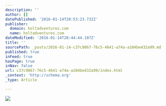 ```yaml
---
description: ''
author: []
datePublished: '2016-01-14T20:53:23.732Z'
publisher:
  domain: holtadventures.com
  name: holtadventures.com
dateModified: '2016-01-14T20:44:44.107Z'
title: ''
sourcePath: _posts/2016-01-14-c37c9867-76c5-4641-a74a-a104be432a99.md
published: true
inFeed: true
hasPage: true
inNav: false
url: c37c9867-76c5-4641-a74a-a104be432a99/index.html
_context: 'http://schema.org'
_type: Article

---
```

![](http://holtadventures.com/wp-content/Gallery/Laos/DSC_0336.JPG)